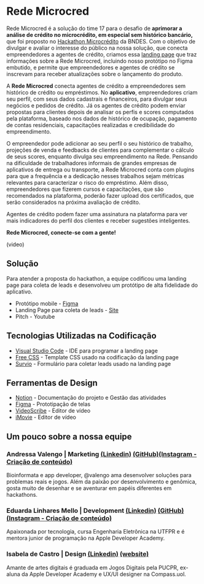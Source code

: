 # Rede Microcred

Rede Microcred é a solução  do time 17 para o desafio de **aprimorar a análise de crédito no microcrédito, em especial sem histórico bancário,** que foi proposto no [Hackathon Microcrédito](https://inovacaoaberta.bndes.gov.br/LP-BNDESHackathon.html) da BNDES.  Com o objetivo de divulgar e avaliar o interesse do público  na nossa solução, que conecta empreendedores a agentes de crédito, criamos essa [landing page](https://dudamello.github.io/rede-microcred/) que traz informações sobre a Rede Microcred, incluindo nosso protótipo no Figma embutido, e permite que empreendedores e agentes de crédito se inscrevam para receber atualizações sobre o lançamento do produto.

A **Rede Microcred** conecta agentes de crédito a empreendedores sem histórico de crédito ou empréstimos. No **aplicativo**, empreendedores criam seu perfil, com seus dados cadastrais e financeiros, para divulgar seus negócios e pedidos de crédito. Já os agentes de crédito podem enviar propostas para clientes depois de analisar os perfis e scores computados pela plataforma, baseado nos dados de histórico de ocupação, pagamento de contas residenciais, capacitações realizadas e credibilidade do empreendimento.

O empreendedor pode adicionar ao seu perfil o seu histórico de trabalho, projeções de venda e feedbacks de clientes para complementar o cálculo de seus scores, enquanto divulga seu empreendimento na Rede. Pensando na dificuldade de trabalhadores informais de grandes empresas de aplicativos de entrega ou transporte, a Rede Microcred conta com plugins para que a frequência e a dedicação nesses trabalhos sejam métricas relevantes para caracterizar o risco do empréstimo. Além disso, empreendedores que fizerem cursos e capacitações, que são recomendados na plataforma, poderão fazer upload dos certificados, que serão considerados na próxima avaliação de crédito.

Agentes de crédito podem fazer uma assinatura na plataforma para ver mais indicadores do perfil dos clientes e receber sugestões inteligentes.

**Rede Microcred, conecte-se com a gente!**

(video)

## Solução

Para atender a proposta do hackathon, a equipe codificou uma landing page para coleta de leads e desenvolveu um protótipo de alta fidelidade do aplicativo.

- Protótipo mobile - [Figma](https://www.figma.com/proto/umlkpROE5OXCWAZlZCs5RT/Microcr%C3%A9dito-Hacka?page-id=1%3A4&node-id=59%3A7274&viewport=729%2C231%2C0.12&scaling=min-zoom&starting-point-node-id=59%3A7205)
- Landing Page para coleta de leads - [Site](https://dudamello.github.io/rede-microcred/)
- Pitch - Youtube

## Tecnologias Utilizadas na Codificação

- [Visual Studio Code](https://code.visualstudio.com) - IDE para programar a landing page
- [Free CSS](https://www.free-css.com/free-css-templates/page258/template-1) - Template CSS usado na codificação da landing page
- [Survio](https://www.survio.com/en/home-go-004) - Formulário para coletar leads usado na landing page

## Ferramentas de Design

- [Notion](https://www.notion.so/) - Documentação do projeto e Gestão das atividades
- [Figma](https://www.figma.com/) - Prototipação de telas
- [VideoScribe](https://www.videoscribe.co/en) - Editor de vídeo
- [iMovie](https://www.apple.com/imovie/) - Editor de vídeo

## Um pouco sobre a nossa equipe

### Andressa Valengo | Marketing [(Linkedin)](https://www.linkedin.com/in/valengo/) [(GitHub)](https://github.com/valengo)[(Instagram - Criação de conteúdo)](https://www.instagram.com/andycompartilha/)

Bioinformata e app developer, @valengo ama desenvolver soluções para problemas reais e jogos. Além da paixão por desenvolvimento e genômica, gosta muito de desenhar e se aventurar em papéis diferentes em hackathons. 

### Eduarda Linhares Mello | Development [(Linkedin)](https://www.linkedin.com/in/dudamello/) [(GitHub)](https://github.com/dudamello) [(Instagram - Criação de conteúdo)](https://www.instagram.com/dudadev/)

Apaixonada por tecnologia, cursa Engenharia Eletrônica na UTFPR e é mentora junior de programação na Apple Developer Academy.

### Isabela de Castro | Design [(Linkedin)](https://www.linkedin.com/in/isa-castro/) [(website)](https://isacastro.me/)

Amante de artes digitais é graduada em Jogos Digitais pela PUCPR, ex-aluna da Apple Developer Academy e UX/UI designer na Compass.uol.



